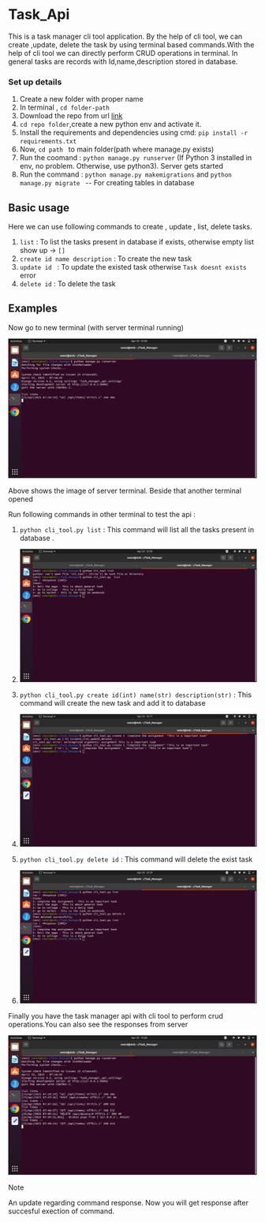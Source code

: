 # Task_Api
This is  a task manager cli tool application. By the help of cli tool, we can create ,update, delete the task by using terminal based commands.With the help of cli tool we can directly perform  CRUD operations in terminal. In general tasks are records with Id,name,description stored in database.

### Set up details

1. Create a new folder with proper name
2. In terminal , ```cd folder-path ```
3. Download the repo from url [link](https://github.com/kronosvamsi/Task_Api.git)
4. `cd repo folder`,create a new python env and activate it.
5. Install the requirements and dependencies using cmd: ``` pip install -r requirements.txt ```
6. Now, ``cd path `` to main folder(path where manage.py exists)
7. Run the coomand : ``` python manage.py runserver ``` (If Python 3 installed in env, no problem. Otherwise, use python3). Server gets started
8. Run the command :  ``` python manage.py makemigrations ```  and  ```python manage.py migrate ``` --  For creating tables in database


## Basic usage 

Here we can use following commands to create , update , list, delete tasks.
1. ``` list ``` : To list the tasks present in database if exists,  otherwise empty list show up -> ```[]```
2. ``` create id name description ``` : To create the new task
3. ```update id ``` : To update the existed task otherwise  ``` Task doesnt exists ``` error
4.  ``` delete id ``` : To delete the task

## Examples 
Now go to new terminal (with server terminal  running)

!["server running"](https://github.com/kronosvamsi/Task_Api/blob/main/static/Screenshot%20from%202025-04-25%2012-50-03.png)

Above shows the image of server terminal. Beside that another terminal opened

Run following commands in other terminal to test the api :
1. ``` python cli_tool.py list ``` : This command will list all the tasks present in database .

2.  ![ List image](https://github.com/kronosvamsi/Task_Api/blob/main/static/Screenshot%20from%202025-04-25%2012-50-15.png)

3.  ``` python cli_tool.py create id(int) name(str) description(str) ``` : This command will create the new task  and add it to database

4.  ![Add new task](https://github.com/kronosvamsi/Task_Api/blob/main/static/Screenshot%20from%202025-04-25%2013-17-42.png)

5.  ```python cli_tool.py delete id``` : This command will delete the exist task

6.  ![Delete task](https://github.com/kronosvamsi/Task_Api/blob/main/static/Screenshot%20from%202025-04-25%2013-19-22.png)


Finally you have the task manager api with cli tool to perform crud operations.You can also see the responses from server

![server response](https://github.com/kronosvamsi/Task_Api/blob/main/static/Screenshot%20from%202025-04-25%2013-20-37.png)

>[!NOTE]
>An update regarding command response. Now you will get response after succesful exection of command.
   
   







 



